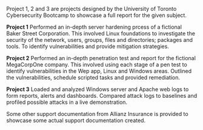 Project 1, 2 and 3 are projects designed by the University of Toronto Cybersecurity Bootcamp to showcase a full report for the given subject.

**Project 1** Performed an in-depth server hardening prcess of a fictional Baker Street Corporation. This involved Linux foundations to investigate the security of the network, users, groups, files and directories; packages and tools.  To identify vulnerabilities and provide mitigation strategies.

**Project 2**	Performed an in-depth penetration test and report for the fictional MegaCorpOne company.  This involved using each stage of a pen test to identify vulnerabilities in the Wep app, Linux and Windows areas.  Outlined the vulnerabilities, schedule scripted tasks and provided remediation.

**Project 3** Loaded and analyzed Windows server and Apache web logs to form reports, alerts and dashboards.  Compared attack logs to baselines and profiled possible attacks in a live demonstration.

Some other support documentation from Allianz Insurance is provided to showcase some actual support documentation created.
